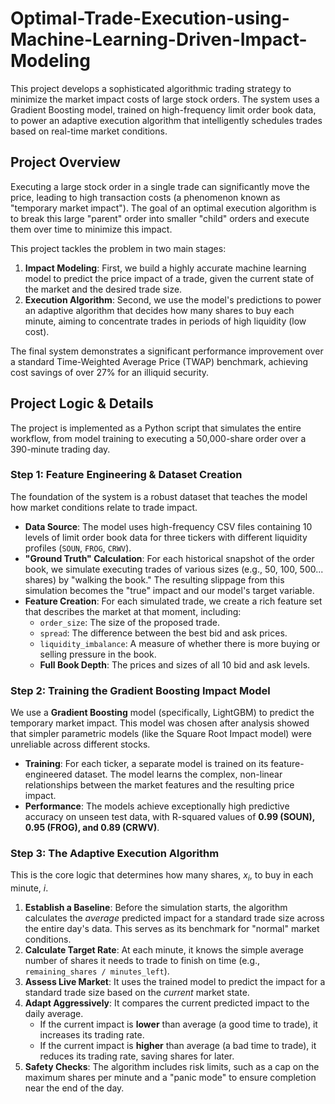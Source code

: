 # Optimal-Trade-Execution-using-Machine-Learning-Driven-Impact-Modeling


This project develops a sophisticated algorithmic trading strategy to minimize the market impact costs of large stock orders. The system uses a Gradient Boosting model, trained on high-frequency limit order book data, to power an adaptive execution algorithm that intelligently schedules trades based on real-time market conditions.

## Project Overview

Executing a large stock order in a single trade can significantly move the price, leading to high transaction costs (a phenomenon known as "temporary market impact"). The goal of an optimal execution algorithm is to break this large "parent" order into smaller "child" orders and execute them over time to minimize this impact.

This project tackles the problem in two main stages:

1. **Impact Modeling**: First, we build a highly accurate machine learning model to predict the price impact of a trade, given the current state of the market and the desired trade size.
2. **Execution Algorithm**: Second, we use the model's predictions to power an adaptive algorithm that decides how many shares to buy each minute, aiming to concentrate trades in periods of high liquidity (low cost).

The final system demonstrates a significant performance improvement over a standard Time-Weighted Average Price (TWAP) benchmark, achieving cost savings of over 27% for an illiquid security.

## Project Logic & Details

The project is implemented as a Python script that simulates the entire workflow, from model training to executing a 50,000-share order over a 390-minute trading day.

### Step 1: Feature Engineering & Dataset Creation

The foundation of the system is a robust dataset that teaches the model how market conditions relate to trade impact.

- **Data Source**: The model uses high-frequency CSV files containing 10 levels of limit order book data for three tickers with different liquidity profiles (`SOUN`, `FROG`, `CRWV`).
- **"Ground Truth" Calculation**: For each historical snapshot of the order book, we simulate executing trades of various sizes (e.g., 50, 100, 500... shares) by "walking the book." The resulting slippage from this simulation becomes the "true" impact and our model's target variable.
- **Feature Creation**: For each simulated trade, we create a rich feature set that describes the market at that moment, including:
  - `order_size`: The size of the proposed trade.
  - `spread`: The difference between the best bid and ask prices.
  - `liquidity_imbalance`: A measure of whether there is more buying or selling pressure in the book.
  - **Full Book Depth**: The prices and sizes of all 10 bid and ask levels.

### Step 2: Training the Gradient Boosting Impact Model

We use a **Gradient Boosting** model (specifically, LightGBM) to predict the temporary market impact. This model was chosen after analysis showed that simpler parametric models (like the Square Root Impact model) were unreliable across different stocks.

- **Training**: For each ticker, a separate model is trained on its feature-engineered dataset. The model learns the complex, non-linear relationships between the market features and the resulting price impact.
- **Performance**: The models achieve exceptionally high predictive accuracy on unseen test data, with R-squared values of **0.99 (SOUN), 0.95 (FROG), and 0.89 (CRWV)**.

### Step 3: The Adaptive Execution Algorithm

This is the core logic that determines how many shares, $x_i$, to buy in each minute, $i$.

1. **Establish a Baseline**: Before the simulation starts, the algorithm calculates the *average* predicted impact for a standard trade size across the entire day's data. This serves as its benchmark for "normal" market conditions.
2. **Calculate Target Rate**: At each minute, it knows the simple average number of shares it needs to trade to finish on time (e.g., `remaining_shares / minutes_left`).
3. **Assess Live Market**: It uses the trained model to predict the impact for a standard trade size based on the *current* market state.
4. **Adapt Aggressively**: It compares the current predicted impact to the daily average.
   - If the current impact is **lower** than average (a good time to trade), it increases its trading rate.
   - If the current impact is **higher** than average (a bad time to trade), it reduces its trading rate, saving shares for later.
5. **Safety Checks**: The algorithm includes risk limits, such as a cap on the maximum shares per minute and a "panic mode" to ensure completion near the end of the day.

